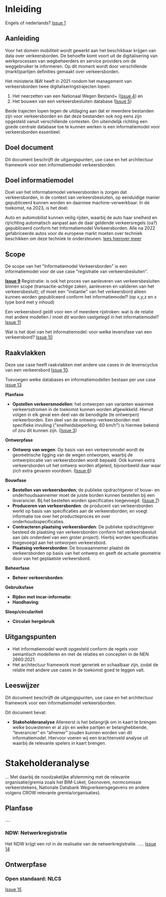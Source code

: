 # Inleiding

Engels of nederlands? [Issue 1](https://github.com/Stichting-CROW/verkeersborden/issues/1)

## Aanleiding

Voor het domein mobiliteit wordt gewerkt aan het beschikbaar krijgen van data over verkeersborden. De behoefte komt voort uit de digitalisering van werkprocessen van wegbeheerders en service providers om de weggebruiker te informeren. Op dit moment wordt door verschillende (markt)partijen definities gemaakt over verkeersborden.

Het ministerie I&W heeft in 2021 rondom het management van verkeersborden twee digitaliseringstrajecten lopen: 

1. Het neerzetten van een Nationaal Wegen Bestand+ ([Issue 4](https://github.com/Stichting-CROW/verkeersborden/issues/4)) en
2. Het bouwen van een verkeersbesluiten database ([Issue 5](https://github.com/Stichting-CROW/verkeersborden/issues/5))

Beide trajecten lopen tegen de uitdaging aan dat er meerdere bestanden zijn voor verkeersborden en dat deze bestanden ook nog eens zijn opgesteld vanuit verschillende contexten. Om uiteindelijk richting een goede centrale database toe te kunnen werken is een informatiemodel voor verkeersborden essentieel. 

## Doel document
Dit document beschrijft de uitgangspunten, use case en het architectuur framework voor een informatiemodel verkeersborden.

## Doel informatiemodel
Doel van het informatiemodel verkeersborden is zorgen dat verkeersborden, in de context van verkeersbesluiten, op eenduidige manier gepubliceerd kunnen worden en daarmee machine-verwerkbaar. In de toekomst, na 2023, is het doel:

Auto en automobilist kunnen veilig rijden, waarbij de auto haar snelheid en rijrichting automatisch aanpast aan de daar geldende verkeersregels (oa?) gepubliceerd conform het Informatiemodel Verkeersborden. Alle na 2022 gefabriceerde autos voor de europese markt moeten over techniek beschikken om deze techniek te ondersteunen. [lees hierover meer](https://www.consilium.europa.eu/nl/press/press-releases/2019/11/08/safer-cars-in-the-eu/)


## Scope

De scope van het "Informatiemodel Verkeersborden" is een informatiemodel voor de use case "registratie van verkeersbesluiten".


**[Issue 9](https://github.com/Stichting-CROW/verkeersborden/issues/9)** Registratie: is ook het proces van aanleveren van verkeersbesluiten binnen scope (transactie-achtige zaken, aanleveren en valideren van het verkeersbesluit); of moet een "instantie" van het verkeersbord alleen kunnen worden gepubliceerd conform het informatiemodel? (op x,y,z en x type bord met y inhoud)

Een verkeersbord geldt voor een of meerdere rijstroken: wat is de relatie met andere modellen / moet dit worden vastgelegd in het informatiemodel? [Issue 11](https://github.com/Stichting-CROW/verkeersborden/issues/11)

Wat is het doel van het informatiemodel: voor welke levensfase van een verkeersbord? [Issue 10](https://github.com/Stichting-CROW/verkeersborden/issues/10)


## Raakvlakken

Deze use case heeft raakvlakken met andere use cases in de levenscyclus van een verkeersbord [Issue 10](https://github.com/Stichting-CROW/verkeersborden/issues/10).

Toevoegen welke databases en informatiemodellen bestaan per use case [issue 13](https://github.com/Stichting-CROW/verkeersborden/issues/13)

**Planfase**
* **Opstellen verkeersmodellen**: het ontwerpen van varianten waarmee verkeersstromen in de toekomst kunnen worden afgewikkeld. Hieruit volgen in elk geval een deel van de benodigde (te ontwerpen) verkeerborden. Een deel van de ontwerp-verkeersborden met specifieke invulling ("snelheidsbeperking; 60 km/h") is hiermee bekend of zou dit kunnen zijn. ([Issue 3](https://github.com/Stichting-CROW/verkeersborden/issues/3))

**Ontwerpfase**
* **Ontwerp van wegen**: Op basis van een verkeersmodel wordt de geometrische ligging van de wegen ontworpen, waarbij de ontwerplocatie van verkeersborden wordt bepaald. Ook kunnen extra verkeersborden uit het ontwerp worden afgeleid, bijvoorbeeld daar waar zich extra gevaren voordoen. ([Issue 6](https://github.com/Stichting-CROW/verkeersborden/issues/6))

**Bouwfase**
* **Bestellen van verkeersborden**; de publieke opdrachtgever of bouw- en onderhoudsaannemer moet de juiste borden kunnen bestellen bij een leverancier. Bij het bestellen worden specificaties toegevoegd. ([Issue 7](https://github.com/Stichting-CROW/verkeersborden/issues/7))
* **Produceren van verkeersborden**: de producent van verkeersborden werkt op basis van specificaties aan de verkeersborden; en voegt informatie toe over het productieproces en over onderhoudsspecificaties.
* **Contracteren plaatsing verkeersborden**: De publieke opdrachtgever besteed de plaatsing van verkeersborden conform het verkeersbesluit aan (als onderdeel van een groter project). Hierbij worden specificaties toegevoegd aan het ontworpen verkeersbord.
* **Plaatsing verkeersborden**: De bouwaannemer plaatst de verkeersborden op basis van het ontwerp en geeft de actuele geometrie door van het geplaatste verkeersbord.

**Beheerfase**
* **Beheer verkeersborden**:


**Gebruiksfase**
* **Rijden met incar-informatie**:
* **Handhaving**:

**Sloop/circulariteit**
* **Circulair hergebruik**

## Uitgangspunten
* Het informatiemodel wordt opgesteld conform de regels voor semantisch modelleren en met de relaties en concepten in de NEN 2660:2021.
* Het architectuur framework moet generiek en schaalbaar zijn, zodat de relatie met andere use cases in de toekomst goed te leggen valt. 


## Leeswijzer

Dit document beschrijft de uitgangspunten, use case en het architectuur framework voor een informatiemodel verkeersborden.


Dit document bevat: 
* **Stakeholderanalyse**
Allereerst is het belangrijk om in kaart te brengen welke bouwstenen er al zijn en welke partijen er belanghebbende, “leverancier” en “afnemer” zouden kunnen worden van dit informatiemodel. Hiervoor voeren wij een krachtenveld analyse uit waarbij de relevante spelers in kaart brengen.


# Stakeholderanalyse
... Met daarbij de noodzakelijke afstemming met de relevante organisatie/gremia zoals het BIM-Loket, Geonovem, normcomissie verkeerstekens, Nationale Databank Wegverkeersgegevens en andere volgens CROW relevante gremia/organisaties).





## Planfase
....

### NDW: Netwerkregistratie
Het NDW krijgt een rol in de realisatie van de netwerkregistratie. .....
[Issue 14](https://github.com/Stichting-CROW/verkeersborden/issues/14)

## Ontwerpfase


### Open standaard: NLCS
[Issue 15](https://github.com/Stichting-CROW/verkeersborden/issues/15)








